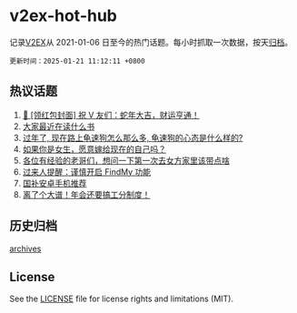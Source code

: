 # v2ex-hot-hub

 记录[V2EX](https://www.v2ex.com/)从 2021-01-06 日至今的热门话题。每小时抓取一次数据，按天[归档](archives)。

`更新时间：2025-01-21 11:12:11 +0800`

## 热议话题

1. [🧧 [领红包封面] 祝 V 友们：蛇年大吉，财运亨通！](https://www.v2ex.com/t/1106447)
1. [大家最近在读什么书](https://www.v2ex.com/t/1106658)
1. [过年了, 现在路上龟速狗怎么那么多, 龟速狗的心态是什么样的?](https://www.v2ex.com/t/1106474)
1. [如果你是女生，愿意嫁给现在的自己吗？](https://www.v2ex.com/t/1106431)
1. [各位有经验的老哥们，想问一下第一次去女方家里该带点啥](https://www.v2ex.com/t/1106655)
1. [过来人提醒：谨慎开启 FindMy 功能](https://www.v2ex.com/t/1106545)
1. [国补安卓手机推荐](https://www.v2ex.com/t/1106415)
1. [离了个大谱！年会还要搞工分制度！](https://www.v2ex.com/t/1106451)

## 历史归档

[archives](archives)

## License

See the [LICENSE](LICENSE) file for license rights and limitations (MIT).
